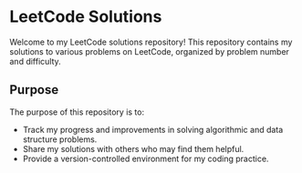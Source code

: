 # LeetCode Solutions

Welcome to my LeetCode solutions repository! This repository contains my solutions to various problems on LeetCode, organized by problem number and difficulty.

## Purpose
The purpose of this repository is to:

* Track my progress and improvements in solving algorithmic and data structure problems.
* Share my solutions with others who may find them helpful.
* Provide a version-controlled environment for my coding practice.

